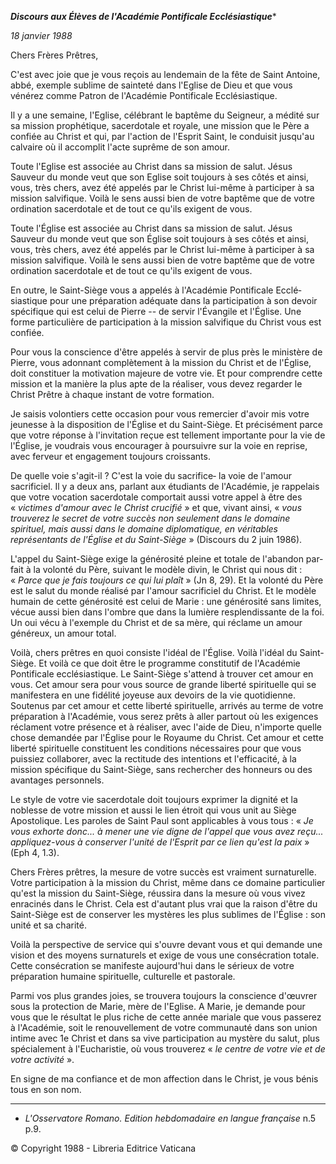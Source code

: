 ***Discours aux Élèves de l'Académie Pontificale Ecclésiastique****

*18 janvier 1988*

Chers Frères Prêtres,

C'est avec joie que je vous reçois au lendemain de la fête de Saint Antoine, abbé, exemple sublime de sainteté dans l'Eglise de Dieu et que vous vénérez comme Patron de l'Académie Pontificale Ecclésiastique.

Il y a une semaine, l'Eglise, célébrant le baptême du Seigneur, a médité sur sa mission prophétique, sacerdotale et royale, une mission que le Père a confiée au Christ et qui, par l'action de l'Esprit Saint, le conduisit jusqu'au calvaire où il accomplit l'acte suprême de son amour.

Toute l'Eglise est associée au Christ dans sa mission de salut. Jésus Sauveur du monde veut que son Eglise soit toujours à ses côtés et ainsi, vous, très chers, avez été appelés par le Christ lui-même à participer à sa mission salvifique. Voilà le sens aussi bien de votre baptême que de votre ordination sacerdotale et de tout ce qu'ils exigent de vous.

Toute l'Église est associée au Christ dans sa mission de salut. Jésus Sauveur du monde veut que son Église soit toujours à ses côtés et ainsi, vous, très chers, avez été appelés par le Christ lui-même à participer à sa mission salvifique. Voilà le sens aussi bien de votre baptême que de votre ordination sacerdotale et de tout ce qu'ils exigent de vous.

En outre, le Saint-Siège vous a appelés à l'Académie Pontificale Ecclé­siastique pour une préparation adéquate dans la participation à son devoir spécifi­que qui est celui de Pierre -- de servir l'Évangile et l'Église. Une forme particu­lière de participation à la mission salvifique du Christ vous est confiée.

Pour vous la conscience d'être appelés à servir de plus près le ministère de Pierre, vous adonnant complètement à la mission du Christ et de l'Église, doit constituer la motivation majeure de votre vie. Et pour comprendre cette mission et la manière la plus apte de la réaliser, vous devez regarder le Christ Prêtre à chaque instant de votre formation.

Je saisis volontiers cette occasion pour vous remercier d'avoir mis votre jeunesse à la disposition de l'Église et du Saint-Siège. Et précisément parce que votre réponse à l'invitation reçue est tellement importante pour la vie de l'Église, je voudrais vous encourager à poursuivre sur la voie en reprise, avec ferveur et engagement toujours croissants.

De quelle voie s'agit-il ? C'est la voie du sacrifice‑ la voie de l'amour sacrificiel. Il y a deux ans, parlant aux étudiants de l'Académie, je rappelais que votre vocation sacerdotale comportait aussi votre appel à être des « *victimes d'amour avec le Christ crucifié* » et que, vivant ainsi, « *vous trouverez le secret de votre succès non seulement dans le domaine spirituel, mais aussi dans le domaine diplomatique, en véritables représentants de l'Église et du Saint-Siège* » (Discours du 2 juin 1986).

L'appel du Saint-Siège exige la générosité pleine et totale de l'abandon par­fait à la volonté du Père, suivant le modèle divin, le Christ qui nous dit : « *Parce que je fais toujours ce qui lui plaît* » (Jn 8, 29). Et la volonté du Père est le salut du monde réalisé par l'amour sacrificiel du Christ. Et le modèle humain de cette générosité est celui de Marie : une générosité sans limites, vécue aussi bien dans l'ombre que dans la lumière resplendissante de la foi. Un oui vécu à l'exemple du Christ et de sa mère, qui réclame un amour généreux, un amour total.

Voilà, chers prêtres en quoi consiste l'idéal de l'Église. Voilà l'idéal du Saint-Siège. Et voilà ce que doit être le programme constitutif de l'Académie Pontificale ecclésiastique. Le Saint-Siège s'attend à trouver cet amour en vous. Cet amour sera pour vous source de grande liberté spirituelle qui se manifestera en une fidélité joyeuse aux devoirs de la vie quotidienne. Soutenus par cet amour et cette liberté spirituelle, arrivés au terme de votre préparation à l'Académie, vous serez prêts à aller partout où les exigences réclament votre présence et à réaliser, avec l'aide de Dieu, n'importe quelle chose demandée par l'Église pour le Royaume du Christ. Cet amour et cette liberté spirituelle constituent les conditions nécessaires pour que vous puissiez collaborer, avec la rectitude des intentions et l'efficacité, à la mission spécifique du Saint-Siège, sans rechercher des honneurs ou des avanta­ges personnels.

Le style de votre vie sacerdotale doit toujours exprimer la dignité et la noblesse de votre mission et aussi le lien étroit qui vous unit au Siège Apostolique. Les paroles de Saint Paul sont applicables à vous tous : « *Je vous exhorte donc... à mener une vie digne de l'appel que vous avez reçu... appliquez-vous à conserver l'unité de l'Esprit par ce lien qu'est la paix* » (Eph 4, 1.3).

Chers Frères prêtres, la mesure de votre succès est vraiment surnaturelle. Votre participation à la mission du Christ, même dans ce domaine particulier qu'est la mission du Saint-Siège, réussira dans la mesure où vous vivez enracinés dans le Christ. Cela est d'autant plus vrai que la raison d'être du Saint-Siège est de conserver les mystères les plus sublimes de l'Église : son unité et sa charité.

Voilà la perspective de service qui s'ouvre devant vous et qui demande une vision et des moyens surnaturels et exige de vous une consécration totale. Cette consécration se manifeste aujourd'hui dans le sérieux de votre préparation humaine spirituelle, culturelle et pastorale.

Parmi vos plus grandes joies, se trouvera toujours la conscience d'œuvrer sous la protection de Marie, mère de l'Eglise. A Marie, je demande pour vous que le résultat le plus riche de cette année mariale que vous passerez à l'Académie, soit le renouvellement de votre communauté dans son union intime avec 1e Christ et dans sa vive participation au mystère du salut, plus spécialement à l'Eucharistie, où vous trouverez « *le centre de votre vie et de votre activité* ».

En signe de ma confiance et de mon affection dans le Christ, je vous bénis tous en son nom.

* * *

* *L'Osservatore Romano. Edition hebdomadaire en langue française* n.5 p.9.

© Copyright 1988 - Libreria Editrice Vaticana